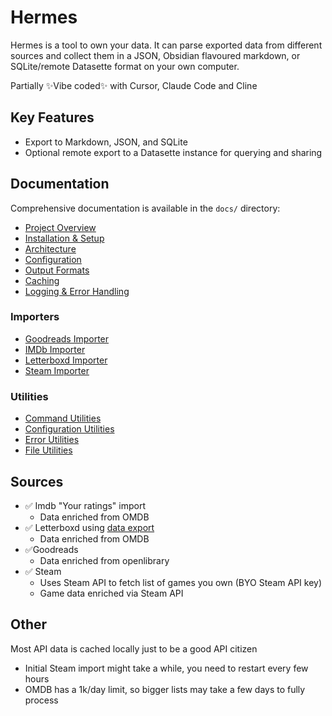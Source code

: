 # Hermes

Hermes is a tool to own your data. It can parse exported data from different sources and collect them in a JSON, Obsidian flavoured markdown, or SQLite/remote Datasette format on your own computer.

Partially ✨Vibe coded✨ with Cursor, Claude Code and Cline

## Key Features

- Export to Markdown, JSON, and SQLite
- Optional remote export to a Datasette instance for querying and sharing

## Documentation

Comprehensive documentation is available in the `docs/` directory:

- [Project Overview](docs/01_overview.md)
- [Installation & Setup](docs/02_installation_setup.md)
- [Architecture](docs/03_architecture.md)
- [Configuration](docs/04_configuration.md)
- [Output Formats](docs/05_output_formats.md)
- [Caching](docs/06_caching.md)
- [Logging & Error Handling](docs/07_logging_error_handling.md)

### Importers

- [Goodreads Importer](docs/importers/goodreads.md)
- [IMDb Importer](docs/importers/imdb.md)
- [Letterboxd Importer](docs/importers/letterboxd.md)
- [Steam Importer](docs/importers/steam.md)

### Utilities

- [Command Utilities](docs/utilities/cmdutil.md)
- [Configuration Utilities](docs/utilities/config.md)
- [Error Utilities](docs/utilities/errors.md)
- [File Utilities](docs/utilities/fileutil.md)

## Sources

- ✅ Imdb "Your ratings" import
  - Data enriched from OMDB
- ✅ Letterboxd using [data export](https://letterboxd.com/user/exportdata/)
  - Data enriched from OMDB
- ✅Goodreads
  - Data enriched from openlibrary
- ✅ Steam
  - Uses Steam API to fetch list of games you own (BYO Steam API key)
  - Game data enriched via Steam API

## Other

Most API data is cached locally just to be a good API citizen

- Initial Steam import might take a while, you need to restart every few hours
- OMDB has a 1k/day limit, so bigger lists may take a few days to fully process
